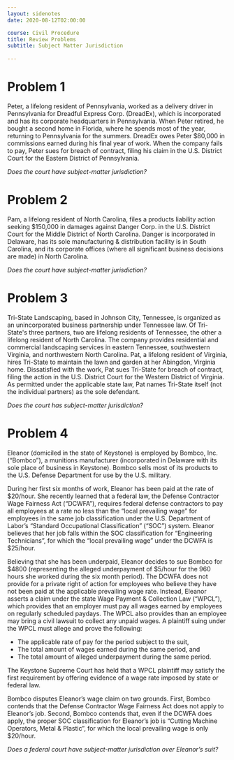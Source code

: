 ```yaml
---
layout: sidenotes
date: 2020-08-12T02:00:00

course: Civil Procedure 
title: Review Problems
subtitle: Subject Matter Jurisdiction 
  
---
```


# Problem 1

Peter, a lifelong resident of Pennsylvania, worked as a delivery driver in Pennsylvania for Dreadful Express Corp. (DreadEx), which is incorporated and has its corporate headquarters in Pennsylvania. When Peter retired, he bought a second home in Florida, where he spends most of the year, returning to Pennsylvania for the summers. DreadEx owes Peter $80,000 in commissions earned during his final year of work. When the company fails to pay, Peter sues for breach of contract, filing his claim in the U.S. District Court for the Eastern District of Pennsylvania. 

_Does the court have subject-matter jurisdiction?_

# Problem 2

Pam, a lifelong resident of North Carolina, files a products liability action seeking $150,000 in damages against Danger Corp. in the U.S. District Court for the Middle District of North Carolina. Danger is incorporated in Delaware, has its sole manufacturing & distribution facility is in South Carolina, and its corporate offices (where all significant business decisions are made) in North Carolina. 

_Does the court have subject-matter jurisdiction?_

# Problem 3

Tri-State Landscaping, based in Johnson City, Tennessee, is organized as an unincorporated business partnership under Tennessee law. Of Tri-State's three partners, two are lifelong residents of Tennessee, the other a lifelong resident of North Carolina. The company provides residential and commercial landscaping services in eastern Tennessee, southwestern Virginia, and northwestern North Carolina. Pat, a lifelong resident of Virginia, hires Tri-State to maintain the lawn and garden at her Abingdon, Virginia home. Dissatisfied with the work, Pat sues Tri-State for breach of contract, filing the action in the U.S. District Court for the Western District of Virginia. As permitted under the applicable state law, Pat names Tri-State itself (not the individual partners) as the sole defendant. 

_Does the court has subject-matter jurisdiction?_ 

# Problem 4

Eleanor (domiciled in the state of Keystone) is employed by Bombco, Inc. (“Bombco”), a munitions manufacturer (incorporated in Delaware with its sole place of business in Keystone). Bombco sells most of its products to the U.S. Defense Department for use by the U.S. military. 

During her first six months of work, Eleanor has been paid at the rate of $20/hour. She recently learned that a federal law, the Defense Contractor Wage Fairness Act (“DCWFA”), requires federal defense contractors to pay all employees at a rate no less than the “local prevailing wage” for employees in the same job classification under the U.S. Department of Labor’s “Standard Occupational Classification” (“SOC”) system. Eleanor believes that her job falls within the SOC classification for “Engineering Technicians”, for which the “local prevailing wage” under the DCWFA is $25/hour. 

Believing that she has been underpaid, Eleanor decides to sue Bombco for $4800 (representing the alleged underpayment of $5/hour for the 960 hours she worked during the six month period). The DCWFA does not provide for a private right of action for employees who believe they have not been paid at the applicable prevailing wage rate. Instead, Eleanor asserts a claim under the state Wage Payment & Collection Law (“WPCL”), which provides that an employer must pay all wages earned by employees on regularly scheduled paydays. The WPCL also provides than an employee may bring a civil lawsuit to collect any unpaid wages. A plaintiff suing under the WPCL must allege and prove the following:

- The applicable rate of pay for the period subject to the suit,  
- The total amount of wages earned during the same period, and 
- The total amount of alleged underpayment during the same period.

The Keystone Supreme Court has held that a WPCL plaintiff may satisfy the first requirement by offering evidence of a wage rate imposed by state or federal law. 

Bombco disputes Eleanor’s wage claim on two grounds. First, Bombco contends that the Defense Contractor Wage Fairness Act does not apply to Eleanor’s job. Second, Bombco contends that, even if the DCWFA does apply, the proper SOC classification for Eleanor’s job is “Cutting Machine Operators, Metal & Plastic”, for which the local prevailing wage is only $20/hour. 

_Does a federal court have subject-matter jurisdiction over Eleanor’s suit?_
